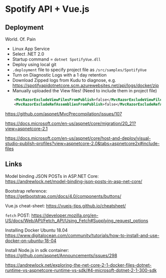 # Spotify API + Vue.js

## Deployment

World. Of. Pain

* Linux App Service
* Select .NET 2.0
* Startup command = `dotnet SpotifyVue.dll`
* Deploy using local git
* `.deployment` file to specify project file as `/src/samples/SpotifyVue`
* Turn on Diagnostic Logs with a 1 day retention
* Download Zipped logs from Kudu to diagnose, e.g. <https://spotifyapidotnetcore.scm.azurewebsites.net/api/logs/docker/zip>
* Manually uploaded the View files! (Need to include them in project file)

```xml
    <MvcRazorExcludeViewFilesFromPublish>false</MvcRazorExcludeViewFilesFromPublish>
    <MvcRazorExcludeRefAssembliesFromPublish>false</MvcRazorExcludeRefAssembliesFromPublish>
```

<https://github.com/aspnet/MvcPrecompilation/issues/107>

<https://docs.microsoft.com/en-us/aspnet/core/migration/20_21?view=aspnetcore-2.1>

<https://docs.microsoft.com/en-us/aspnet/core/host-and-deploy/visual-studio-publish-profiles?view=aspnetcore-2.0&tabs=aspnetcore2x#include-files>

## Links

Model binding JSON POSTs in ASP.NET Core: <https://andrewlock.net/model-binding-json-posts-in-asp-net-core/>

Bootstrap reference: <https://getbootstrap.com/docs/4.0/components/buttons/>

Vue.js cheat-sheet: <https://vuejs-tips.github.io/cheatsheet/>

`fetch` POST: <https://developer.mozilla.org/en-US/docs/Web/API/Fetch_API/Using_Fetch#Supplying_request_options>

Installing Docker Ubuntu 18.04 <https://www.digitalocean.com/community/tutorials/how-to-install-and-use-docker-on-ubuntu-18-04>

Install Node.js in sdk container: <https://github.com/aspnet/Announcements/issues/298>

<https://andrewlock.net/exploring-the-net-core-2-1-docker-files-dotnet-runtime-vs-aspnetcore-runtime-vs-sdk/#4-microsoft-dotnet-2-1-300-sdk>
